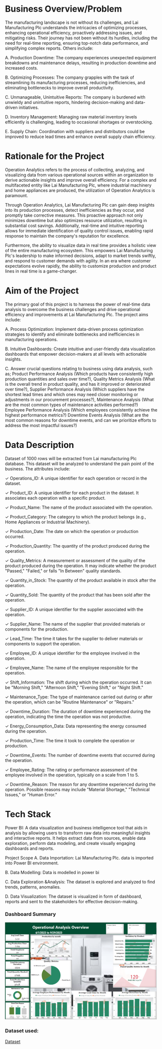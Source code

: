 # Business Overview/Problem
The manufacturing landscape is not without its challenges, and Lai Manufacturing Plc understands the intricacies of optimizing processes, enhancing operational efficiency, proactively addressing issues, and mitigating risks. Their journey has not been without its hurdles, including the need for real-time reporting, ensuring top-notch data performance, and simplifying complex reports. Others include:

 

A. Production Downtime: The company experiences unexpected equipment breakdowns and maintenance delays, resulting in production downtime and increased costs.
 
B. Optimizing Processes: The company grapples with the task of streamlining its manufacturing processes, reducing inefficiencies, and eliminating bottlenecks to improve overall productivity.
 
C. Unmanageable, Unintuitive Reports: The company is burdened with unwieldy and unintuitive reports, hindering decision-making and data-driven initiatives.
 
D. Inventory Management: Managing raw material inventory levels efficiently is challenging, leading to occasional shortages or overstocking.
 
E. Supply Chain: Coordination with suppliers and distributors could be improved to reduce lead times and enhance overall supply chain efficiency.
# Rationale for the Project
Operation Analytics refers to the process of collecting, analyzing, and visualizing data from various operational sources within an organization to derive actionable insights and improve overall efficiency. For a complex and multifaceted entity like Lai Manufacturing Plc, where industrial machinery and home appliances are produced, the utilization of Operation Analytics is paramount.

 

Through Operation Analytics, Lai Manufacturing Plc can gain deep insights into its production processes, detect inefficiencies as they occur, and promptly take corrective measures. This proactive approach not only minimizes downtime but also optimizes resource utilization, resulting in substantial cost savings. Additionally, real-time and intuitive reporting allows for immediate identification of quality control issues, enabling rapid response to maintain the company's reputation for excellence.

 

Furthermore, the ability to visualize data in real time provides a holistic view of the entire manufacturing ecosystem. This empowers Lai Manufacturing Plc's leadership to make informed decisions, adapt to market trends swiftly, and respond to customer demands with agility. In an era where customer expectations evolve rapidly, the ability to customize production and product lines in real time is a game-changer.

# Aim of the Project
 

The primary goal of this project is to harness the power of real-time data analysis to overcome the business challenges and drive operational efficiency and improvements at Lai Manufacturing Plc. The project aims include:

 

A. Process Optimization: Implement data-driven process optimization strategies to identify and eliminate bottlenecks and inefficiencies in manufacturing operations.
 
B. Intuitive Dashboards: Create intuitive and user-friendly data visualization dashboards that empower decision-makers at all levels with actionable insights.
 
C. Answer crucial questions relating to business using data analysis, such as; Product Performance Analysis (Which products have consistently high production quantities and sales over time?), Quality Metrics Analysis (What is the overall trend in product quality, and has it improved or deteriorated over time?), Supplier Performance Analysis (Which suppliers have the shortest lead times and which ones may need closer monitoring or adjustments in our procurement processes?), Maintenance Analysis (What are the most common types of maintenance activities performed?) Employee Performance Analysis (Which employees consistently achieve the highest performance metrics?) Downtime Events Analysis (What are the most common reasons for downtime events, and can we prioritize efforts to address the most impactful issues?)
# Data Description
 

Dataset of 1000 rows will be extracted from Lai manufacturing Plc database. This dataset will be analyzed to understand the pain point of the business. The attributes include:

 

✓ Operations_ID:  A unique identifier for each operation or record in the dataset.

✓ Product_ID: A unique identifier for each product in the dataset. It associates each operation with a specific product.

✓ Product_Name: The name of the product associated with the operation.

✓ Product_Category: The category to which the product belongs (e.g., Home Appliances or Industrial Machinery).

✓ Production_Date: The date on which the operation or production occurred.

✓ Production_Quantity: The quantity of the product produced during the operation.

✓ Quality_Metrics: A measurement or assessment of the quality of the product produced during the operation. It may indicate whether the product "Passed," "Failed," or falls "In Between" quality standards.

✓ Quantity_in_Stock: The quantity of the product available in stock after the operation.

✓ Quantity_Sold: The quantity of the product that has been sold after the operation.

✓ Supplier_ID: A unique identifier for the supplier associated with the operation.

✓ Supplier_Name: The name of the supplier that provided materials or components for the production.

✓ Lead_Time: The time it takes for the supplier to deliver materials or components to support the operation.

✓ Employee_ID: A unique identifier for the employee involved in the operation.

✓ Employee_Name: The name of the employee responsible for the operation.

✓ Shift_Information: The shift during which the operation occurred. It can be "Morning Shift," "Afternoon Shift," "Evening Shift," or "Night Shift."

✓ Maintenance_Type: The type of maintenance carried out during or after the operation, which can be "Routine Maintenance" or "Repairs."

✓ Downtime_Duration: The duration of downtime experienced during the operation, indicating the time the operation was not productive.

✓ Energy_Consumption_Data: Data representing the energy consumed during the operation.

✓ Production_Time: The time it took to complete the operation or production.

✓ Downtime_Events: The number of downtime events that occurred during the operation.

✓ Employee_Rating: The rating or performance assessment of the employee involved in the operation, typically on a scale from 1 to 5.

✓ Downtime_Reason: The reason for any downtime experienced during the operation. Possible reasons may include "Material Shortage," "Technical Issues," or "Human Error."

# Tech Stack
 

Power BI: A data visualization and business intelligence tool that aids in analysis by allowing users to transform raw data into meaningful insights and interactive reports. It helps extract data from sources, enable data exploration,  perform data modeling, and create visually engaging dashboards and reports.

 

Project Scope
A. Data Importation: Lai Manufacturing Plc. data is imported into Power BI environment.


B. Data Modelling:  Data is modelled in power bi


C. Data Exploration &Analysis: The dataset is explored and analyzed to find trends, patterns, anomalies.

 

D. Data Visualization: The dataset is visualized in form of dashboard, reports and sent to the stakeholders for effective decision-making.

### Dashboard Summary
![Dashboard image](https://github.com/GreatYisa/Lai_manufacturing_Plc_PowerBi/blob/main/Screenshot%202024-10-08%20144803.png)

### Dataset used:
[Dataset](https://github.com/GreatYisa/Lai_manufacturing_Plc_PowerBi/blob/main/Dataset/Manufacturing_data.csv)
